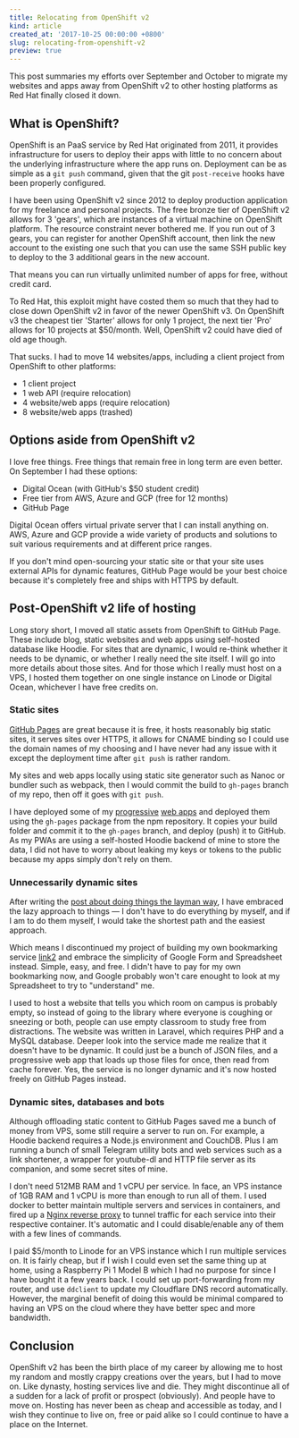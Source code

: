 ```yaml
---
title: Relocating from OpenShift v2
kind: article
created_at: '2017-10-25 00:00:00 +0800'
slug: relocating-from-openshift-v2
preview: true
---
```


This post summaries my efforts over September and October to migrate my
websites and apps away from OpenShift v2 to other hosting platforms as
Red Hat finally closed it down.

## What is OpenShift?

OpenShift is an PaaS service by Red Hat originated from 2011, it
provides infrastructure for users to deploy their apps with little to no
concern about the underlying infrastructure where the app runs on.
Deployment can be as simple as a `git push` command, given that the
git `post-receive` hooks have been properly configured.

I have been using OpenShift v2 since 2012 to deploy production
application for my freelance and personal projects. The free bronze tier of
OpenShift v2 allows for 3 'gears', which are instances of a virtual
machine on OpenShift platform. The resource constraint never bothered
me. If you run out of 3 gears, you can register for another OpenShift
account, then link the new account to the existing one such that
you can use the same SSH public key to deploy to the 3 additional gears
in the new account.

That means you can run virtually unlimited number of apps for free,
without credit card.

To Red Hat, this exploit might have costed them so much that they had
to close down OpenShift v2 in favor of the newer OpenShift v3. On
OpenShift v3 the cheapest tier 'Starter' allows for only 1 project, the
next tier 'Pro' allows for 10 projects at $50/month. Well, OpenShift v2
could have died of old age though.

That sucks. I had to move 14 websites/apps, including a client project from
OpenShift to other platforms:

- 1 client project
- 1 web API (require relocation)
- 4 website/web apps (require relocation)
- 8 website/web apps (trashed)

## Options aside from OpenShift v2

I love free things. Free things that remain free in long term are even
better. On September I had these options:

  - Digital Ocean (with GitHub's $50 student credit)
  - Free tier from AWS, Azure and GCP (free for 12 months)
  - GitHub Page

Digital Ocean offers virtual private server that I can install anything
on. AWS, Azure and GCP provide a wide variety of products and solutions
to suit various requirements and at different price ranges.

If you don't mind open-sourcing your static site or that your site uses
external APIs for dynamic features, GitHub Page would be your best
choice because it's completely free and ships with HTTPS by default.

## Post-OpenShift v2 life of hosting

Long story short, I moved all static assets from OpenShift to GitHub
Page. These include blog, static websites and web apps using self-hosted
database like Hoodie. For sites that are dynamic, I would re-think
whether it needs to be dynamic, or whether I really need the site
itself. I will go into more details about those sites. And for those
which I really must host on a VPS, I hosted them together on one single
instance on Linode or Digital Ocean, whichever I have free credits on.

### Static sites

[GitHub Pages](https://pages.github.com/) are great because it is free,
it hosts reasonably big static sites, it serves sites over HTTPS, it
allows for CNAME binding so I could use the domain names of my choosing
and I have never had any issue with it except the deployment time after
`git push` is rather random.

My sites and web apps locally using static site generator such as Nanoc
or bundler such as webpack, then I would commit the build to `gh-pages`
branch of my repo, then off it goes with `git push`.

I have deployed some of my [progressive](https://github.com/tommyku/expense-tracker-lite)
[web apps](https://github.com/tommyku/tip3) and deployed them using the
`gh-pages` package from the npm repository. It copies your build folder
and commit it to the `gh-pages` branch, and deploy (push) it to GitHub.
As my PWAs are using a self-hosted Hoodie backend of mine to store the
data, I did not have to worry about leaking my keys or tokens to the
public because my apps simply don't rely on them.

### Unnecessarily dynamic sites

After writing the [post about doing things the layman way](/blog/doing-things-the-layman-way/),
I have embraced the lazy approach to things &mdash; I don't have to do
everything by myself, and if I am to do them myself, I would take the
shortest path and the easiest approach.

Which means I discontinued my project of building my own bookmarking
service [link2](https://github.com/tommyku/link2-server) and embrace
the simplicity of Google Form and Spreadsheet instead. Simple, easy, and
free. I didn't have to pay for my own bookmarking now, and Google
probably won't care enought to look at my Spreadsheet to try to
"understand" me.

I used to host a website that tells you which room on campus is probably
empty, so instead of going to the library where everyone is coughing or
sneezing or both, people can use empty classroom to study free from
distractions. The website was written in Laravel, which requires PHP and
a MySQL database. Deeper look into the service made me realize that it
doesn't have to be dynamic. It could just be a bunch of JSON files, and
a progressive web app that loads up those files for once, then read from
cache forever. Yes, the service is no longer dynamic and it's now hosted
freely on GitHub Pages instead.

### Dynamic sites, databases and bots

Although offloading static content to GitHub Pages saved me a bunch of
money from VPS, some still require a server to run on. For example, a
Hoodie backend requires a Node.js environment and CouchDB. Plus I am
running a bunch of small Telegram utility bots and web services
such as a link shortener, a wrapper for youtube-dl and HTTP file server as
its companion, and some secret sites of mine.

I don't need 512MB RAM and 1 vCPU per service. In face, an VPS instance
of 1GB RAM and 1 vCPU is more than enough to run all of them. I used
docker to better maintain multiple servers and services in containers,
and fired up a [Nginx reverse proxy](https://github.com/jwilder/nginx-proxy)
to tunnel traffic for each service into their respective container. It's
automatic and I could disable/enable any of them with a few lines of
commands.

I paid $5/month to Linode for an VPS instance which I run multiple
services on. It is fairly cheap, but if I wish I could even set the same
thing up at home, using a Raspberry Pi 1 Model B which I had no purpose
for since I have bought it a few years back. I could set up
port-forwarding from my router, and use `ddclient` to update my Cloudflare
DNS record automatically. However, the marginal benefit of doing this
would be minimal compared to having an VPS on the cloud where they have
better spec and more bandwidth.

## Conclusion

OpenShift v2 has been the birth place of my career by allowing me to host
my random and mostly crappy creations over the years, but I had to move on.
Like dynasty, hosting services live and die. They might discontinue all
of a sudden for a lack of profit or prospect (obviously). And people
have to move on. Hosting has never been as cheap and accessible as
today, and I wish they continue to live on, free or paid alike so I
could continue to have a place on the Internet.

